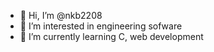 - 👋 Hi, I’m @nkb2208
- 👀 I’m interested in engineering sofware
- 🌱 I’m currently learning C, web development


<!---
nkb2208/nkb2208 is a ✨ special ✨ repository because its `README.md` (this file) appears on your GitHub profile.
You can click the Preview link to take a look at your changes.
--->
